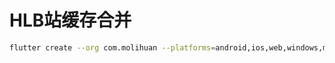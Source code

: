 # HLB站缓存合并

```sh
flutter create --org com.molihuan --platforms=android,ios,web,windows,macos,linux,ohos hlbmerge
```

